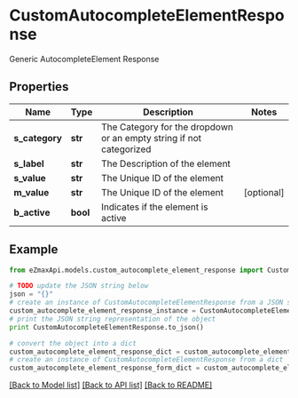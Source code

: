 # CustomAutocompleteElementResponse

Generic AutocompleteElement Response

## Properties

Name | Type | Description | Notes
------------ | ------------- | ------------- | -------------
**s_category** | **str** | The Category for the dropdown or an empty string if not categorized | 
**s_label** | **str** | The Description of the element | 
**s_value** | **str** | The Unique ID of the element | 
**m_value** | **str** | The Unique ID of the element | [optional] 
**b_active** | **bool** | Indicates if the element is active | 

## Example

```python
from eZmaxApi.models.custom_autocomplete_element_response import CustomAutocompleteElementResponse

# TODO update the JSON string below
json = "{}"
# create an instance of CustomAutocompleteElementResponse from a JSON string
custom_autocomplete_element_response_instance = CustomAutocompleteElementResponse.from_json(json)
# print the JSON string representation of the object
print CustomAutocompleteElementResponse.to_json()

# convert the object into a dict
custom_autocomplete_element_response_dict = custom_autocomplete_element_response_instance.to_dict()
# create an instance of CustomAutocompleteElementResponse from a dict
custom_autocomplete_element_response_form_dict = custom_autocomplete_element_response.from_dict(custom_autocomplete_element_response_dict)
```
[[Back to Model list]](../README.md#documentation-for-models) [[Back to API list]](../README.md#documentation-for-api-endpoints) [[Back to README]](../README.md)


